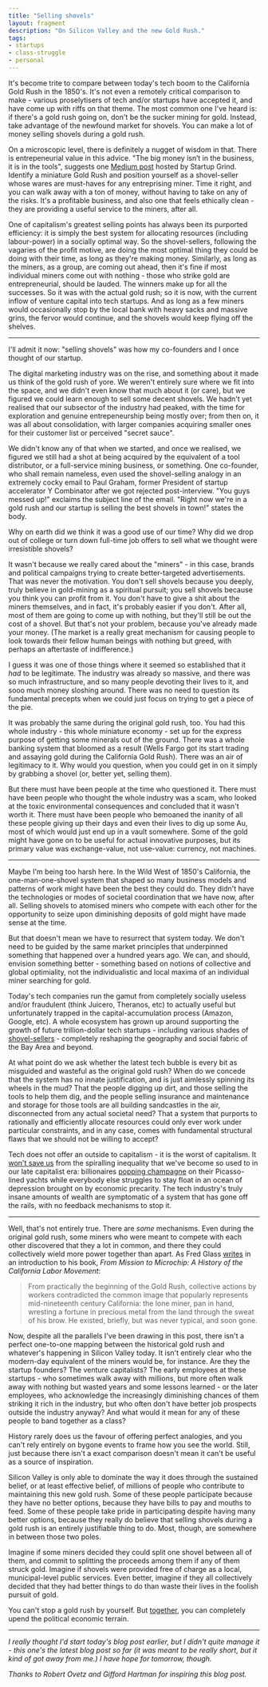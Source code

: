 ```yaml
---
title: "Selling shovels"
layout: fragment
description: "On Silicon Valley and the new Gold Rush."
tags:
- startups
- class-struggle
- personal
---
```


It's become trite to compare between today's tech boom to the California Gold Rush in the 1850's. It's not even a remotely critical comparison to make - various proselytisers of tech and/or startups have accepted it, and have come up with riffs on that theme. The most common one I've heard is: if there's a gold rush going on, don't be the sucker mining for gold. Instead, take advantage of the newfound market for shovels. You can make a lot of money selling shovels during a gold rush.

On a microscopic level, there is definitely a nugget of wisdom in that. There is entrepeneurial value in this advice. "The big money isn’t in the business, it is in the tools", suggests one [Medium post](https://medium.com/startup-grind/dont-mine-for-gold-when-you-can-sell-shovels-7ad6bc145542) hosted by Startup Grind. Identify a miniature Gold Rush and position yourself as a shovel-seller whose wares are must-haves for any entreprising miner. Time it right, and you can walk away with a ton of money, without having to take on any of the risks. It's a profitable business, and also one that feels ethically clean - they are providing a useful service to the miners, after all.

One of capitalism's greatest selling points has always been its purported efficiency: it is simply the best system for allocating resources (including labour-power) in a socially optimal way. So the shovel-sellers, following the vagaries of the profit motive, are doing the most optimal thing they could be doing with their time, as long as they're making money. Similarly, as long as the miners, as a group, are coming out ahead, then it's fine if most individual miners come out with nothing - those who strike gold are entrepreneurial, should be lauded. The winners make up for all the successes. So it was with the actual gold rush; so it is now, with the current inflow of venture capital into tech startups. And as long as a few miners would occasionally stop by the local bank with heavy sacks and massive grins, the fervor would continue, and the shovels would keep flying off the shelves.

***

I'll admit it now: "selling shovels" was how my co-founders and I once thought of our startup.

The digital marketing industry was on the rise, and something about it made us think of the gold rush of yore. We weren't entirely sure where we fit into the space, and we didn't even know that much about it (or care), but we figured we could learn enough to sell some decent shovels. We hadn't yet realised that our subsector of the industry had peaked, with the time for exploration and genuine entrepeneurship being mostly over; from then on, it was all about consolidation, with larger companies acquiring smaller ones for their customer list or perceived "secret sauce".

We didn't know any of that when we started, and once we realised, we figured we still had a shot at being acquired by the equivalent of a tool distributor, or a full-service mining business, or something. One co-founder, who shall remain nameless, even used the shovel-selling analogy in an extremely cocky email to Paul Graham, former President of startup accelerator Y Combinator after we got rejected post-interview. "You guys messed up!" exclaims the subject line of the email. "Right now we're in a gold rush and our startup is selling the best shovels in town!" states the body.

Why on earth did we think it was a good use of our time? Why did we drop out of college or turn down full-time job offers to sell what we thought were irresistible shovels?

It wasn't because we really cared about the "miners" - in this case, brands and political campaigns trying to create better-targeted advertisements. That was never the motivation. You don't sell shovels because you deeply, truly believe in gold-mining as a spiritual pursuit; you sell shovels because you think you can profit from it. You don't have to give a shit about the miners themselves, and in fact, it's probably easier if you don't. After all, most of them are going to come up with nothing, but they'll still be out the cost of a shovel. But that's not your problem, because you've already made your money. (The market is a really great mechanism for causing people to look towards their fellow human beings with nothing but greed, with perhaps an aftertaste of indifference.)

I guess it was one of those things where it seemed so established that it _had_ to be legitimate. The industry was already so massive, and there was so much infrastructure, and so many people devoting their lives to it, and sooo much money sloshing around. There was no need to question its fundamental precepts when we could just focus on trying to get a piece of the pie.

It was probably the same during the original gold rush, too. You had this whole industry - this whole miniature economy - set up for the express purpose of getting some minerals out of the ground. There was a whole banking system that bloomed as a result (Wells Fargo got its start trading and assaying gold during the California Gold Rush). There was an air of legitimacy to it. Why would you question, when you could get in on it simply by grabbing a shovel (or, better yet, selling them).

But there must have been people at the time who questioned it. There must have been people who thought the whole industry was a scam, who looked at the toxic environmental consequences and concluded that it wasn't worth it. There must have been people who bemoaned the inanity of all these people giving up their days and even their lives to dig up some Au, most of which would just end up in a vault somewhere. Some of the gold might have gone on to be useful for actual innovative purposes, but its primary value was exchange-value, not use-value: currency, not machines.

***

Maybe I'm being too harsh here. In the Wild West of 1850's California, the one-man-one-shovel system that shaped so many business models and patterns of work might have been the best they could do. They didn't have the technologies or modes of societal coordination that we have now, after all. Selling shovels to atomised miners who compete with each other for the opportunity to seize upon diminishing deposits of gold might have made sense at the time.

But that doesn't mean we have to resurrect that system today. We don't need to be guided by the same market principles that underpinned something that happened over a hundred years ago. We can, and should, envision something better - something based on notions of collective and global optimiality, not the individualistic and local maxima of an individual miner searching for gold.

Today's tech companies run the gamut from completely socially useless and/or fraudulent (think Juicero, Theranos, etc) to actually useful but unfortunately trapped in the capital-accumulation process (Amazon, Google, etc). A whole ecosystem has grown up around supporting the growth of future trillion-dollar tech startups - including various shades of [shovel-sellers](https://startupsunplugged.com/startup-data/selling-shovels-in-the-new-gold-rush/) - completely reshaping the geography and social fabric of the Bay Area and beyond.

At what point do we ask whether the latest tech bubble is every bit as misguided and wasteful as the original gold rush? When do we concede that the system has no innate justification, and is just aimlessly spinning its wheels in the mud? That the people digging up dirt, and those selling the tools to help them dig, and the people selling insurance and maintenance and storage for those tools are all building sandcastles in the air, disconnected from any actual societal need? That a system that purports to rationally and efficiently allocate resources could only ever work under particular constraints, and in any case, comes with fundamental structural flaws that we should not be willing to accept?

Tech does not offer an outside to capitalism - it is the worst of capitalism. It [won't save us](https://www.lilcomrade.com/product/tech-won-t-save-us-tote-bag) from the spiralling inequality that we've become so used to in our late capitalist era: billionaires [popping champagne](https://www.bloomberg.com/news/articles/2019-02-03/art-on-the-superyachts-beware-of-wine-corks-and-unruly-children) on their Picasso-lined yachts while everybody else struggles to stay float in an ocean of depression brought on by economic precarity. The tech industry's truly insane amounts of wealth are symptomatic of a system that has gone off the rails, with no feedback mechanisms to stop it.

***

Well, that's not entirely true. There are _some_ mechanisms. Even during the original gold rush, some miners who were meant to compete with each other discovered that they a lot in common, and there they could collectively wield more power together than apart. As Fred Glass [writes](https://calaborfed.org/california-history/first_stirrings_of_the_labor_movement_gold_rush_san_francisco/) in an introduction to his book, _From Mission to Microchip: A History of the California Labor Movement_:

> From practically the beginning of the Gold Rush, collective actions by workers contradicted the common image that popularly represents mid-nineteenth century California: the lone miner, pan in hand, wresting a fortune in precious metal from the land through the sweat of his brow. He existed, briefly, but was never typical, and soon gone.

Now, despite all the parallels I've been drawing in this post, there isn't a perfect one-to-one mapping between the historical gold rush and whatever's happening in Silicon Valley today. It isn't entirely clear who the modern-day equivalent of the miners would be, for instance. Are they the startup founders? The venture capitalists? The early employees at these startups - who sometimes walk away with millions, but more often walk away with nothing but wasted years and some lessons learned - or the later employees, who acknowledge the increasingly diminishing chances of them striking it rich in the industry, but who often don't have better job prospects outside the industry anyway? And what would it mean for any of these people to band together as a class?

History rarely does us the favour of offering perfect analogies, and you can't rely entirely on bygone events to frame how you see the world. Still, just because there isn't a exact comparison doesn't mean it can't be useful as a source of inspiration.

Silicon Valley is only able to dominate the way it does through the sustained belief, or at least effective belief, of millions of people who contribute to maintaining this new gold rush. Some of these people participate because they have no better options, because they have bills to pay and mouths to feed. Some of these people take pride in participating despite having many better options, because they really do believe that selling shovels during a gold rush is an entirely justifiable thing to do. Most, though, are somewhere in between those two poles.

Imagine if some miners decided they could split one shovel between all of them, and commit to splitting the proceeds among them if any of them struck gold. Imagine if shovels were provided free of charge as a local, municipal-level public services. Even better, imagine if they all collectively decided that they had better things to do than waste their lives in the foolish pursuit of gold.

You can't stop a gold rush by yourself. But [together](/posts/fragments-10), you can completely upend the political economic terrain.

***

_I really thought I'd start today's blog post earlier, but I didn't quite manage it - this one's the latest blog post so far (it was meant to be really short, but it kind of got away from me.) I have hope for tomorrow, though._

_Thanks to Robert Ovetz and Gifford Hartman for inspiring this blog post._
